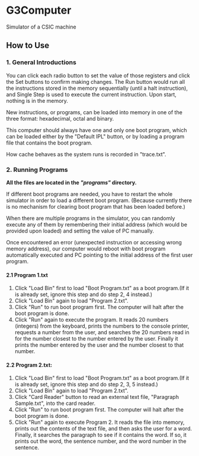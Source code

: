 # G3Computer
Simulator of a CSIC machine

## How to Use

### 1. General Introductions  

You can click each radio button to set the value of those registers and click the Set buttons to confirm making changes. The Run button would run all the instructions stored in the memory sequentially (until a halt instruction), and Single Step is used to execute the current instruction. Upon start, nothing is in the memory.

New instructions, or programs, can be loaded into memory in one of the three format: hexadecimal, octal and binary.

This computer should always have one and only one boot program, which can be loaded either by the "Default IPL" button, or by loading a program file that contains the boot program.

How cache behaves as the system runs is recorded in "trace.txt".

### 2. Running Programs  

**All the files are located in the _"programs"_ directory.**

If different boot programs are needed, you have to restart the whole simulator in order to load a different boot program. (Because currently there is no mechanism for clearing boot program that has been loaded before.)

When there are multiple programs in the simulator, you can randomly execute any of them by remembering their initial address (which would be provided upon loaded) and setting the value of PC manually.

Once encountered an error (unexpected instruction or accessing wrong memory address), our computer would reboot with boot program automatically executed and PC pointing to the initial address of the first user program.

#### 2.1 Program 1.txt  

1) Click "Load Bin" first to load "Boot Program.txt" as a boot program.(If it is already set, ignore this step and do step 2, 4 instead.)  
2) Click "Load Bin" again to load "Program 2.txt".  
3) Click "Run" to run boot program first. The computer will halt after the boot program is done.  
4) Click "Run" again to execute the program. It reads 20 numbers (integers) from the keyboard, prints the numbers to the console printer, requests a number from the user, and searches the 20 numbers read in for the number closest to the number entered by the user. Finally it prints the number entered by the user and the number closest to that number.

#### 2.2 Program 2.txt:  

1) Click "Load Bin" first to load "Boot Program.txt" as a boot program.(If it is already set, ignore this step and do step 2, 3, 5 instead.)  
2) Click "Load Bin" again to load "Program 2.txt".  
3) Click "Card Reader" button to read an external text file, "Paragraph Sample.txt", into the card reader.  
4) Click "Run" to run boot program first. The computer will halt after the boot program is done.  
5) Click "Run" again to execute Program 2. It reads the file into memory, prints out the contents of the text file, and then asks the user for a word. Finally, it searches the paragraph to see if it contains the word. If so, it prints out the word, the sentence number, and the word number in the sentence.